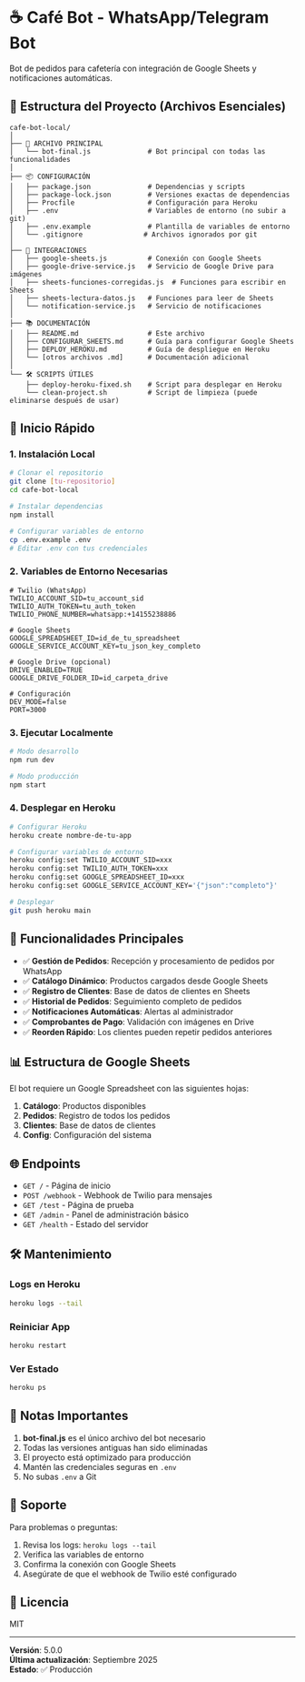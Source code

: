 # ☕ Café Bot - WhatsApp/Telegram Bot

Bot de pedidos para cafetería con integración de Google Sheets y notificaciones automáticas.

## 📁 Estructura del Proyecto (Archivos Esenciales)

```
cafe-bot-local/
│
├── 🎯 ARCHIVO PRINCIPAL
│   └── bot-final.js              # Bot principal con todas las funcionalidades
│
├── 📦 CONFIGURACIÓN
│   ├── package.json              # Dependencias y scripts
│   ├── package-lock.json         # Versiones exactas de dependencias
│   ├── Procfile                  # Configuración para Heroku
│   ├── .env                      # Variables de entorno (no subir a git)
│   ├── .env.example              # Plantilla de variables de entorno
│   └── .gitignore               # Archivos ignorados por git
│
├── 🔌 INTEGRACIONES
│   ├── google-sheets.js          # Conexión con Google Sheets
│   ├── google-drive-service.js   # Servicio de Google Drive para imágenes
│   ├── sheets-funciones-corregidas.js  # Funciones para escribir en Sheets
│   ├── sheets-lectura-datos.js   # Funciones para leer de Sheets
│   └── notification-service.js   # Servicio de notificaciones
│
├── 📚 DOCUMENTACIÓN
│   ├── README.md                 # Este archivo
│   ├── CONFIGURAR_SHEETS.md      # Guía para configurar Google Sheets
│   ├── DEPLOY_HEROKU.md          # Guía de despliegue en Heroku
│   └── [otros archivos .md]      # Documentación adicional
│
└── 🛠️ SCRIPTS ÚTILES
    ├── deploy-heroku-fixed.sh    # Script para desplegar en Heroku
    └── clean-project.sh          # Script de limpieza (puede eliminarse después de usar)
```

## 🚀 Inicio Rápido

### 1. Instalación Local

```bash
# Clonar el repositorio
git clone [tu-repositorio]
cd cafe-bot-local

# Instalar dependencias
npm install

# Configurar variables de entorno
cp .env.example .env
# Editar .env con tus credenciales
```

### 2. Variables de Entorno Necesarias

```env
# Twilio (WhatsApp)
TWILIO_ACCOUNT_SID=tu_account_sid
TWILIO_AUTH_TOKEN=tu_auth_token
TWILIO_PHONE_NUMBER=whatsapp:+14155238886

# Google Sheets
GOOGLE_SPREADSHEET_ID=id_de_tu_spreadsheet
GOOGLE_SERVICE_ACCOUNT_KEY=tu_json_key_completo

# Google Drive (opcional)
DRIVE_ENABLED=TRUE
GOOGLE_DRIVE_FOLDER_ID=id_carpeta_drive

# Configuración
DEV_MODE=false
PORT=3000
```

### 3. Ejecutar Localmente

```bash
# Modo desarrollo
npm run dev

# Modo producción
npm start
```

### 4. Desplegar en Heroku

```bash
# Configurar Heroku
heroku create nombre-de-tu-app

# Configurar variables de entorno
heroku config:set TWILIO_ACCOUNT_SID=xxx
heroku config:set TWILIO_AUTH_TOKEN=xxx
heroku config:set GOOGLE_SPREADSHEET_ID=xxx
heroku config:set GOOGLE_SERVICE_ACCOUNT_KEY='{"json":"completo"}'

# Desplegar
git push heroku main
```

## 🔧 Funcionalidades Principales

- ✅ **Gestión de Pedidos**: Recepción y procesamiento de pedidos por WhatsApp
- ✅ **Catálogo Dinámico**: Productos cargados desde Google Sheets
- ✅ **Registro de Clientes**: Base de datos de clientes en Sheets
- ✅ **Historial de Pedidos**: Seguimiento completo de pedidos
- ✅ **Notificaciones Automáticas**: Alertas al administrador
- ✅ **Comprobantes de Pago**: Validación con imágenes en Drive
- ✅ **Reorden Rápido**: Los clientes pueden repetir pedidos anteriores

## 📊 Estructura de Google Sheets

El bot requiere un Google Spreadsheet con las siguientes hojas:

1. **Catálogo**: Productos disponibles
2. **Pedidos**: Registro de todos los pedidos
3. **Clientes**: Base de datos de clientes
4. **Config**: Configuración del sistema

## 🌐 Endpoints

- `GET /` - Página de inicio
- `POST /webhook` - Webhook de Twilio para mensajes
- `GET /test` - Página de prueba
- `GET /admin` - Panel de administración básico
- `GET /health` - Estado del servidor

## 🛠️ Mantenimiento

### Logs en Heroku
```bash
heroku logs --tail
```

### Reiniciar App
```bash
heroku restart
```

### Ver Estado
```bash
heroku ps
```

## 📝 Notas Importantes

1. **bot-final.js** es el único archivo del bot necesario
2. Todas las versiones antiguas han sido eliminadas
3. El proyecto está optimizado para producción
4. Mantén las credenciales seguras en `.env`
5. No subas `.env` a Git

## 🤝 Soporte

Para problemas o preguntas:
1. Revisa los logs: `heroku logs --tail`
2. Verifica las variables de entorno
3. Confirma la conexión con Google Sheets
4. Asegúrate de que el webhook de Twilio esté configurado

## 📄 Licencia

MIT

---

**Versión**: 5.0.0  
**Última actualización**: Septiembre 2025  
**Estado**: ✅ Producción

